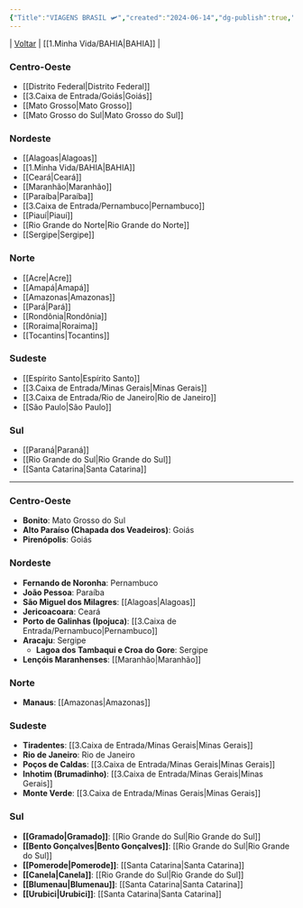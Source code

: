 ```yaml
---
{"Title":"VIAGENS BRASIL 🛩","created":"2024-06-14","dg-publish":true,"tags":["pessoal/list","pessoal/viagem","BRASIL"],"permalink":"/1-minha-vida/brasil/","dgPassFrontmatter":true}
---
```


| [Voltar](index) | [[1.Minha Vida/BAHIA\|BAHIA]] |
### **Centro-Oeste**
- [[Distrito Federal\|Distrito Federal]]
- [[3.Caixa de Entrada/Goiás\|Goiás]]
- [[Mato Grosso\|Mato Grosso]]
- [[Mato Grosso do Sul\|Mato Grosso do Sul]]
### **Nordeste**
- [[Alagoas\|Alagoas]]
- [[1.Minha Vida/BAHIA\|BAHIA]]
- [[Ceará\|Ceará]]
- [[Maranhão\|Maranhão]]
- [[Paraíba\|Paraíba]]
- [[3.Caixa de Entrada/Pernambuco\|Pernambuco]]
- [[Piauí\|Piauí]]
- [[Rio Grande do Norte\|Rio Grande do Norte]]
- [[Sergipe\|Sergipe]]
### **Norte**
- [[Acre\|Acre]]
- [[Amapá\|Amapá]]
- [[Amazonas\|Amazonas]]
- [[Pará\|Pará]]
- [[Rondônia\|Rondônia]]
- [[Roraima\|Roraima]]
- [[Tocantins\|Tocantins]]
### **Sudeste**
- [[Espírito Santo\|Espírito Santo]]
- [[3.Caixa de Entrada/Minas Gerais\|Minas Gerais]]
- [[3.Caixa de Entrada/Rio de Janeiro\|Rio de Janeiro]]
- [[São Paulo\|São Paulo]]
### **Sul**
- [[Paraná\|Paraná]]
- [[Rio Grande do Sul\|Rio Grande do Sul]]
- [[Santa Catarina\|Santa Catarina]]
----
### Centro-Oeste
- **Bonito**: Mato Grosso do Sul
- **Alto Paraíso (Chapada dos Veadeiros)**: Goiás
- **Pirenópolis**: Goiás

### Nordeste
- **Fernando de Noronha**: Pernambuco
- **João Pessoa**: Paraíba
- **São Miguel dos Milagres**: [[Alagoas\|Alagoas]]
- **Jericoacoara**: Ceará
- **Porto de Galinhas (Ipojuca)**: [[3.Caixa de Entrada/Pernambuco\|Pernambuco]]
- **Aracaju**: Sergipe
    - **Lagoa dos Tambaqui e Croa do Gore**: Sergipe
- **Lençóis Maranhenses**: [[Maranhão\|Maranhão]]

### Norte
- **Manaus**: [[Amazonas\|Amazonas]]

### Sudeste
- **Tiradentes**: [[3.Caixa de Entrada/Minas Gerais\|Minas Gerais]]
- **Rio de Janeiro**: Rio de Janeiro
- **Poços de Caldas**: [[3.Caixa de Entrada/Minas Gerais\|Minas Gerais]]
- **Inhotim (Brumadinho)**: [[3.Caixa de Entrada/Minas Gerais\|Minas Gerais]]
- **Monte Verde**: [[3.Caixa de Entrada/Minas Gerais\|Minas Gerais]]

### Sul
- **[[Gramado\|Gramado]]**: [[Rio Grande do Sul\|Rio Grande do Sul]]
- **[[Bento Gonçalves\|Bento Gonçalves]]**: [[Rio Grande do Sul\|Rio Grande do Sul]]
- **[[Pomerode\|Pomerode]]**: [[Santa Catarina\|Santa Catarina]]
- **[[Canela\|Canela]]**: [[Rio Grande do Sul\|Rio Grande do Sul]]
- **[[Blumenau\|Blumenau]]**: [[Santa Catarina\|Santa Catarina]]
- **[[Urubici\|Urubici]]**: [[Santa Catarina\|Santa Catarina]]
